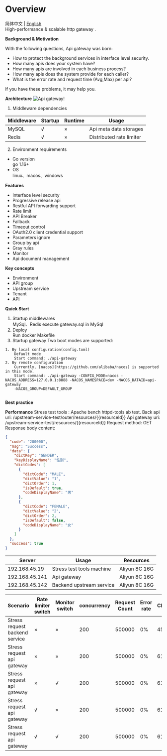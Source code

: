 # Overview

简体中文 | [English](readme-en.md)  
High-performance & scalable http gateway .

**Background & Motivation**

With the following questions, Api gateway was born:

- How to protect the background services in interface level security.
- How many apis does your system have?
- How many apis are involved in each business process?
- How many apis does the system provide for each caller?
- What is the error rate and request time (Avg,Max) per api?

If you have these problems, it may help you.

**Architecture**
![Api gateway!](C:\work\docs\gateway.png "Api gateway")

1. Middleware dependencies

| Middleware | Startup | Runtime | Usage                    |
|------------|---------|---------|--------------------------|
| MySQL      | √       | ×       | Api meta data storages   |
| Redis      | √       | ×       | Distributed rate limiter |

2. Environment requirements

- Go version  
  go 1.16+
- OS  
  linux、macos、windows

**Features**

- Interface level security
- Progressive release api
- Restful API forwarding support
- Rate limit
- API Breaker
- Fallback
- Timeout control
- OAuth2.0 client credential support
- Parameters ignore
- Group by api
- Gray rules
- Monitor
- Api document management

**Key concepts**

- Environment
- API group
- Upstream service
- Tenant
- API

**Quick Start**

1. Startup middlewares  
   MySql、Redis
   execute gateway.sql in MySql
2. Deploy  
   Run docker Makefile
3. Startup gateway
   Two boot modes are supported:

```agsl
1. By local configuration(config.toml)
    Default mode
    Start command: ./api-gateway
2. By remote configuration
    Currently, [nacos](https://github.com/alibaba/nacos) is supported in this mode.
    Start command: ./api-gateway -CONFIG_MODE=nacos -NACOS_ADDRESS=127.0.0.1:8888 -NACOS_NAMESPACE=dev -NACOS_DATAID=api-gateway 
    -NACOS_GROUP=DEFAULT_GROUP
    
```

**Best practice**

**Performance**
Stress test tools : Apache bench httpd-tools ab test.
Back api uri: /upstream-service-test/outer/resources/{{resourceId}}
Api gateway uri: /upstream-service-test/resources/{{resourceId}}
Request method: GET
Response body content:

```json
{
  "code": "200000",
  "msg": "Success",
  "data": {
    "dictKey": "GENDER",
    "keyDisplayName": "性别",
    "dictCodes": [
      {
        "dictCode": "MALE",
        "dictValue": "1",
        "dictOrder": 1,
        "isDefault": true,
        "codeDisplayName": "男"
      },
      {
        "dictCode": "FEMALE",
        "dictValue": "2",
        "dictOrder": 2,
        "isDefault": false,
        "codeDisplayName": "女"
      }
    ]
  },
  "success": true
}
```

| Server         | Usage                     | Resources     |
|----------------|---------------------------|---------------|
| 192.168.45.19  | Stress test tools machine | Aliyun 8C 16G |
| 192.168.45.141 | Api gateway               | Aliyun 8C 16G | 
| 192.168.45.142 | Backend upstream service  | Aliyun 8C 16G | 

| Scenario                       | Rate limiter switch | Monitor switch | concurrency | Request Count | Error rate | CPU(%) | Memory(%) | Command                                                                                                          |
|--------------------------------|---------------------|----------------|-------------|---------------|------------|--------|-----------|------------------------------------------------------------------------------------------------------------------|
| Stress request backend service | ×                   | ×              | 200         | 500000        | 0%         | 450%   | 0.1       | ab -c 200 -n 500000 -H 'G-Tenant:website' http://192.168.45.142:8888/upstream-service-test/outer/resources/12345 | 
| Stress request api gateway     | ×                   | ×              | 200         | 500000        | 0%         | 610%   | 0.1       | ab -c 200 -n 500000 -H 'G-Tenant:website' http://192.168.45.141:7777/upstream-service-test/resources/12345       | 
| Stress request api gateway     | ×                   | √              | 200         | 500000        | 0%         | 610%   | 0.1       | ab -c 200 -n 500000 -H 'G-Tenant:website' http://192.168.45.141:7777/upstream-service-test/resources/12345       | 
| Stress request api gateway     | √                   | ×              | 200         | 500000        | 0%         | 610%   | 0.1       | ab -c 200 -n 500000 -H 'G-Tenant:website' http://192.168.45.141:7777/upstream-service-test/resources/12345       | 
| Stress request api gateway     | √                   | √              | 200         | 500000        | 0%         | 610%   | 0.1       | ab -c 200 -n 500000 -H 'G-Tenant:website' http://192.168.45.141:7777/upstream-service-test/resources/12345       | 
